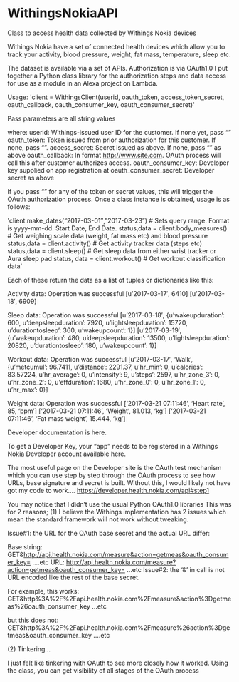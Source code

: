 # WithingsNokiaAPI
Class to access health data collected by Withings Nokia devices

Withings Nokia have a set of connected health devices which allow you to track your activity, blood pressure, weight, fat mass, temperature, sleep etc.

The dataset is available via a set of APIs. Authorization is via OAuth1.0
I put together a Python class library for the authorization steps and data access for use as a module in an Alexa project on Lambda.

Usage:
'client = WithingsClient(userid, oauth_token, access_token_secret, oauth_callback, oauth_consumer_key, oauth_consumer_secret)'

Pass parameters are all string values

where:
userid: Withings-issued user ID for the customer. If none yet, pass “”
oauth_token: Token issued from prior authorization for this customer. If none, pass “”.
access_secret: Secret issued as above. If none, pass “” as above
oauth_callback: In format http://www.site.com. OAuth process will call this after customer authorizes access.
oauth_consumer_key: Developer key supplied on app registration at
oauth_consumer_secret: Developer secret as above

If you pass “” for any of the token or secret values, this will trigger the OAuth authorization process.
Once a class instance is obtained, usage is as follows:

'client.make_dates(“2017-03-01″,”2017-03-23”) # Sets query range. Format is yyyy-mm-dd. Start Date, End Date.
status,data = client.body_measures() # Get weighing scale data (weight, fat mass etc) and blood pressure
status,data = client.activity() # Get activity tracker data (steps etc)
status,data = client.sleep() # Get sleep data from either wrist tracker or Aura sleep pad
status, data = client.workout() # Get workout classification data'

Each of these return the data as a list of tuples or dictionaries like this:

Activity data:
Operation was successful
[u’2017-03-17′, 6410]
[u’2017-03-18′, 6909]

Sleep data:
Operation was successful
[u’2017-03-18′, {u’wakeupduration’: 600, u’deepsleepduration’: 7920, u’lightsleepduration’: 15720, u’durationtosleep’: 360, u’wakeupcount’: 1}]
[u’2017-03-19′, {u’wakeupduration’: 480, u’deepsleepduration’: 13500, u’lightsleepduration’: 20820, u’durationtosleep’: 180, u’wakeupcount’: 1}]

Workout data:
Operation was successful
[u’2017-03-17′, ‘Walk’, {u’metcumul’: 96.7411, u’distance’: 2291.37, u’hr_min’: 0, u’calories’: 83.57224, u’hr_average’: 0, u’intensity’: 9, u’steps’: 2597, u’hr_zone_3′: 0, u’hr_zone_2′: 0, u’effduration’: 1680, u’hr_zone_0′: 0, u’hr_zone_1′: 0, u’hr_max’: 0}]

Weight data:
Operation was successful
[‘2017-03-21 07:11:46’, ‘Heart rate’, 85, ‘bpm’]
[‘2017-03-21 07:11:46’, ‘Weight’, 81.013, ‘kg’]
[‘2017-03-21 07:11:46’, ‘Fat mass weight’, 15.444, ‘kg’]

Developer documentation is here.

To get a Developer Key, your “app” needs to be registered in a Withings Nokia Developer account available here.

The most useful page on the Developer site is the OAuth test mechanism which you can use step by step through the OAuth process to see how URLs, base signature and secret is built. Without this, I would likely not have got my code to work….
https://developer.health.nokia.com/api#step1

You may notice that I didn’t use the usual Python OAuth1.0 libraries
This was for 2 reasons;
(1) I believe the Withings implementation has 2 issues which mean the standard framework will not work without tweaking.

Issue#1: the URL for the OAuth base secret and the actual URL differ:

Base string: GET&http://api.health.nokia.com/measure&action=getmeas&oauth_consumer_key= ….etc
URL: http://api.health.nokia.com/measure?action=getmeas&oauth_consumer_key= …etc
Issue#2: the ‘&’ in call is not URL encoded like the rest of the base secret.

For example, this works:
GET&http%3A%2F%2Fapi.health.nokia.com%2Fmeasure&action%3Dgetmeas%26oauth_consumer_key …etc

but this does not:
GET&http%3A%2F%2Fapi.health.nokia.com%2Fmeasure%26action%3Dgetmeas&oauth_consumer_key ….etc

(2) Tinkering…

I just felt like tinkering with OAuth to see more closely how it worked. Using the class, you can get visibility of all stages of the OAuth process
